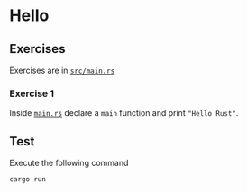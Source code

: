 # Hello

## Exercises

Exercises are in [`src/main.rs`](./src/main.rs)

### Exercise 1

Inside [`main.rs`](./src/main.rs) declare a `main` function and print `"Hello Rust"`.

## Test

Execute the following command

```shell
cargo run
```
